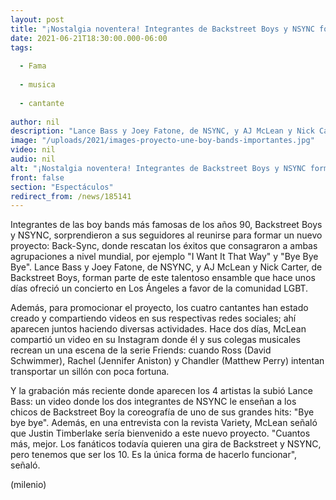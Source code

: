 ```yaml
---
layout: post
title: "¡Nostalgia noventera! Integrantes de Backstreet Boys y NSYNC forman una nueva banda, Back-Sync"
date: 2021-06-21T18:30:00.000-06:00
tags:
  
  - Fama
  
  - musica
  
  - cantante
  
author: nil
description: "Lance Bass y Joey Fatone, de NSYNC, y AJ McLean y Nick Carter, de Backstreet Boys, forman parte de este talentoso ensamble. "
image: "/uploads/2021/images-proyecto-une-boy-bands-importantes.jpg"
video: nil
audio: nil
alt: "¡Nostalgia noventera! Integrantes de Backstreet Boys y NSYNC forman una nueva banda, Back-Sync"
front: false
section: "Espectáculos"
redirect_from: /news/185141
---
```


Integrantes de las boy bands más famosas de los años 90, Backstreet Boys y NSYNC, sorprendieron a sus seguidores al reunirse para formar un nuevo proyecto: Back-Sync, donde rescatan los éxitos que consagraron a ambas agrupaciones a nivel mundial, por ejemplo "I Want It That Way" y "Bye Bye Bye".  Lance Bass y Joey Fatone, de NSYNC, y AJ McLean y Nick Carter, de Backstreet Boys, forman parte de este talentoso ensamble que hace unos días ofreció un concierto en Los Ángeles a favor de la comunidad LGBT.

Además, para promocionar el proyecto, los cuatro cantantes han estado creado y compartiendo videos en sus respectivas redes sociales; ahí aparecen juntos haciendo diversas actividades. Hace dos días, McLean compartió un video en su Instagram donde él y sus colegas musicales recrean un una escena de la serie Friends: cuando Ross (David Schwimmer), Rachel (Jennifer Aniston) y Chandler (Matthew Perry) intentan transportar un sillón con poca fortuna. 

Y la grabación más reciente donde aparecen los 4 artistas la subió Lance Bass: un video donde los dos integrantes de NSYNC le enseñan a los chicos de Backstreet Boy la coreografía de uno de sus grandes hits: "Bye bye bye". Además, en una entrevista con la revista Variety, McLean señaló que Justin Timberlake sería bienvenido a este nuevo proyecto. "Cuantos más, mejor. Los fanáticos todavía quieren una gira de Backstreet y NSYNC, pero tenemos que ser los 10. Es la única forma de hacerlo funcionar", señaló. 

(milenio)